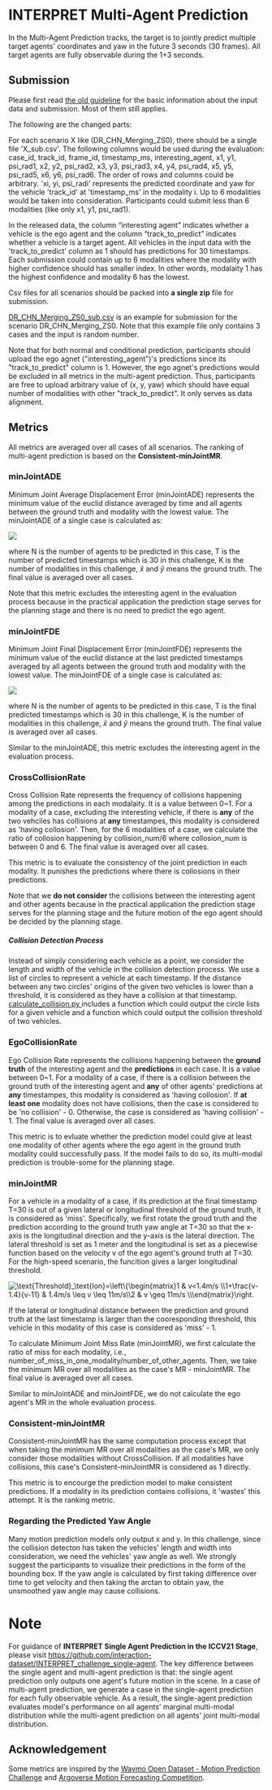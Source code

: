 # INTERPRET Multi-Agent Prediction

In the Multi-Agent Prediction tracks, the target is to jointly predict multiple target agents' coordinates and yaw in the future 3 seconds (30 frames). All target agents are fully observable during the 1+3 seconds.

## Submission
Please first read [the old guideline](http://challenge.interaction-dataset.com/leader-board-introduction) for the basic information about the input data and submission. Most of them still applies.

The following are the changed parts:

For each scenario X like (DR_CHN_Merging_ZS0), there should be a single file 'X_sub.csv'. The following columns would be used during the evaluation: case_id, track_id, frame_id, timestamp_ms, interesting_agent, x1, y1, psi_rad1, x2, y2, psi_rad2, x3, y3, psi_rad3, x4, y4, psi_rad4, x5, y5, psi_rad5, x6, y6, psi_rad6. The order of rows and columns could be arbitrary. 'xi, yi, psi_radi' represents the predicted coordinate and yaw for the vehicle 'track_id' at 'timestamp_ms' in the modality i. Up to 6 modalities would be taken into consideration. Participants could submit less than 6 modalities (like only x1, y1, psi_rad1).

In the released data, the column “interesting agent” indicates whether a vehicle is the ego agent and the column “track_to_predict” indicates whether a vehicle is a target agent. All vehicles in the input data with the 'track_to_predict' column as 1 should has predictions for 30 timestamps. Each submission could contain up to 6 modalities where the modality with higher confidence should has smaller index. In other words, modalaity 1 has the highest confidence and modality 6 has the lowest.

Csv files for all scenarios should be packed into **a single zip** file for submission.

[DR_CHN_Merging_ZS0_sub.csv](https://github.com/interaction-dataset/INTERPRET_challenge_multi-agent/blob/main/DR_CHN_Merging_ZS0_sub.csv) is an example for submission for the scenario DR_CHN_Merging_ZS0. Note that this example file only contains 3 cases and the input is random number.

Note that for both normal and conditional prediction, participants should upload the ego agnet ("interesting_agent")'s predictions since its "track_to_predict" column is 1. However, the ego agnet's predictions would be excluded in all metrics in the multi-agent prediction. Thus, participants are free to upload arbitrary value of (x, y, yaw) which should have equal number of modalities with other "track_to_predict". It only serves as data alignment.

## Metrics
All metrics are averaged over all cases of all scenarios. The ranking of multi-agent prediction is based on the **Consistent-minJointMR**.

### minJointADE
Minimum Joint Average Displacement Error (minJointADE) represents the minimum value of the euclid distance averaged by time and all agents between the ground truth and modality with the lowest value. The minJointADE of a single case is calculated as:

![](http://latex.codecogs.com/gif.latex?\\text{minJointADE}=\\min\\limits_{k\\in\\{1,...,K\\}}\\frac1{NT}\\sum\\limits_{n,t}\\sqrt{(\\hat{x}_{n,t}-x_{n,t}^k)^2+(\\hat{y}_{n,t}-y_{n,t}^k)^2})



where N is the number of agents to be predicted in this case, T is the number of predicted timestamps which is 30 in this challenge, K is the number of modalities in this challenge, $\hat{x}$ and $\hat{y}$ means the ground truth. The final value is averaged over all cases.

Note that this metric excludes the interesting agent in the evaluation process because in the practical application the prediction stage serves for the planning stage and there is no need to predict the ego agent.

### minJointFDE
Minimum Joint Final Displacement Error (minJointFDE) represents the minimum value of the euclid distance at the last predicted timestamps averaged by all agents between the ground truth and modality with the lowest value. The minJointFDE of a single case is calculated as:

![](http://latex.codecogs.com/gif.latex?\\text{minJointFDE}=\\min\\limits_{k\\in\\{1,...,K\\}}\\frac1{N}\\sum\\limits_{n}\\sqrt{(\\hat{x}_{n,T}-x_{n,T}^k)^2+(\\hat{y}_{n,T}-y_{n,T}^k)^2})

where N is the number of agents to be predicted in this case, T is the final predicted timestamps which is 30 in this challenge, K is the number of modalities in this challenge, $\hat{x}$ and $\hat{y}$ means the ground truth. The final value is averaged over all cases.

Similar to the minJointADE, this metric excludes the interesting agent in the evaluation process.


### CrossCollisionRate
Cross Collision Rate represents the frequency of collisions happening among the predictions in each modalaity. It is a value between 0~1. For a modality of a case, excluding the interesting vehicle, if there is **any** of the two vehciles has collisions at **any** timestampes, this modality is considered as 'having collosion'. Then, for the 6 modalities of a case, we calculate the ratio of collosion happening by collision_num/6 where collosion_num is between 0 and 6. The final value is averaged over all cases.

This metric is to evaluate the consistency of the joint prediction in each modality. It punishes the predictions where there is collosions in their predictions.

Note that we **do not consider** the collisions between the interesting agent and other agents because in the practical application the prediction stage serves for the planning stage and the future motion of the ego agent should be decided by the planning stage.
 
##### Collision Detection Process
Instead of simply considering each vehicle as a point, we consider the length and width of the vehicle in the collision detection process. We use a list of circles to represent a vehicle at each timestamp.  If the distance between any two circles' origins of the given two vehicles is lower than a threshold, it is considered as they have a collision at that timestamp. [calculate_collision.py ](https://github.com/interaction-dataset/INTERPRET_challenge_multi-agent/blob/main/calculate_collision.py) includes a function which could output the circle lists for a given vehicle and a function which could output the collision threshold of two vehicles.

### EgoCollisionRate
Ego Collision Rate represents the collisions happening between the **ground truth** of the interesting agent and the **predictions** in each case.  It is a value between 0~1. For a modality of a case, if there is a collision between the ground truth of the interesting agent and **any** of other agents' predictions at **any** timestampes, this modality is considered as 'having collosion'. If **at least one** modality does not have collisions, then the case is considered to be 'no collision' - 0. Otherwise, the case is considered as 'having collision' - 1. The final value is averaged over all cases.

This metric is to evluate whether the prediction model could give at least one modality of other agents where the ego agent in the ground truth modality could successfully pass. If the model fails to do so, its multi-modal prediction is trouble-some for the planning stage.

### minJointMR

For a vehicle in a modality of a case, if its prediction at the final timestamp T=30 is out of a given lateral or longitudinal threshold of the ground truth, it is considered as 'miss'. Specifically, we first rotate the groud truth and the prediction according to the ground truth yaw angle at T=30 so that the x-axis is the longitudinal direction and the y-axis is the lateral direction. The lateral threshold is set as 1 meter and the longitudinal is set as a piecewise function based on the velocity v of the ego agent's ground truth at T=30. For the high-speed scenario, the funcition gives a larger longitudinal threshold.


<img src="https://latex.codecogs.com/svg.image?\text{Threshold}_\text{lon}=\left\{\begin{matrix}1&space;&&space;v<1.4m/s&space;\\1&plus;\frac{v-1.4}{v-11}&space;&space;&&space;1.4m/s&space;\leq&space;v&space;\leq&space;11m/s\\2&space;&&space;v&space;\geq&space;11m/s&space;\\\end{matrix}\right." title="\text{Threshold}_\text{lon}=\left\{\begin{matrix}1 & v<1.4m/s \\1+\frac{v-1.4}{v-11} & 1.4m/s \leq v \leq 11m/s\\2 & v \geq 11m/s \\\end{matrix}\right." />

If the lateral or longitudinal distance between the prediction and ground truth at the last timestamp is larger than the cooresponding threshold, this vehicle in this modality of this case is considered as 'miss' - 1.

To calculate Minimum Joint Miss Rate (minJointMR), we first calculate the ratio of miss for each modality, i.e., number_of_miss_in_one_modality/number_of_other_agents. Then, we take the minimum MR over all modalities as the case's MR - minJointMR. The final value is averaged over all cases.

Similar to minJointADE and minJointFDE, we do not calculate the ego agent's MR in the whole evaluation process.

### Consistent-minJointMR
Consistent-minJointMR has the same computation process except that when taking the minimum MR over all modalities as the case's MR, we only consider those modalities without CrossCollision. If all modalities have collisions, this case's Consistent-minJointMR is considered as 1 directly.

This metric is to encourge the prediction model to make consistent predictions. If a modality in its prediction contains collisions, it 'wastes' this attempt. It is the ranking metric.

### Regarding the Predicted Yaw Angle
Many motion prediction models only output x and y. In this challenge, since the collision detecton has taken the vehicles' length and width into consideration, we need the vehicles' yaw angle as well. We strongly suggest the participants to visualize their predictions in the form of the bounding box. If the yaw angle is calculated by first taking difference over time to get velocity and then taking the arctan to obtain yaw, the unsmoothed yaw angle may cause collisions.

# Note
For guidance of **INTERPRET Single Agent Prediction in the ICCV21 Stage**, please visit https://github.com/interaction-dataset/INTERPRET_challenge_single-agent.
The key difference between the single agent and multi-agent prediction is that: the single agent prediction only outputs one agent's future motion in the scene. In a case of multi-agent prediction, we generate a case in the single-agent prediction for each fully observable vehicle. As a result, the single-agent prediction evaluates model's performance on all agents' marginal multi-modal distribution while the multi-agent prediction on all agents' joint multi-modal distribution.


## Acknowledgement
Some metrics are inspired by the [Waymo Open Dataset - Motion Prediction Challenge](https://waymo.com/open/challenges/2021/motion-prediction/) and [Argoverse Motion Forecasting Competition](https://eval.ai/web/challenges/challenge-page/454/overview).
